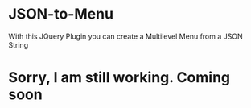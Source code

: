 # JSON-to-Menu
With this JQuery Plugin you can create a Multilevel Menu from a JSON String
# Sorry, I am still working. Coming soon

